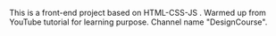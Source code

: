This is a front-end project based on HTML-CSS-JS . Warmed up from YouTube tutorial for learning purpose. Channel name "DesignCourse".

